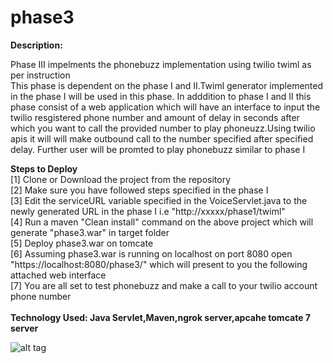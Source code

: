 # phase3

<b>Description:</b>

Phase III impelments the phonebuzz implementation using twilio twiml  as per instruction <br>
This phase is dependent on the phase I and II.Twiml generator implemented in the phase I will be used in this phase.
In adddition to phase I and II this phase consist of a web application which will have an interface to input the twilio resgistered phone number and amount of delay in seconds after which you want to call the provided number to play phoneuzz.Using twilio apis it will  will make outbound call to the number specified after specified delay.
Further user will be promted to play phonebuzz similar to phase I


<b>Steps to Deploy</b><br>
[1] Clone or Download the project from the repository<br>
[2] Make sure you have followed steps specified in the phase I<br>
[3] Edit the serviceURL variable specified in the VoiceServlet.java to the newly generated URL in the phase I i.e "http://xxxxx/phase1/twiml"<br>
[4] Run a maven "Clean install" command on the above project which will generate "phase3.war" in target folder<br>
[5] Deploy phase3.war on tomcate<br> 
[6] Assuming phase3.war is running on localhost on port 8080 open "https://localhost:8080/phase3/"  which will present to you the following attached web interface<br>
[7] You are all set to test phonebuzz and make a call to your twilio account phone number<br><br>
<b>Technology Used: Java Servlet,Maven,ngrok server,apcahe tomcate 7 server</b>

![alt tag](https://cloud.githubusercontent.com/assets/1969061/21173586/a8f15620-c195-11e6-970a-e53e8eb0efc7.png)



